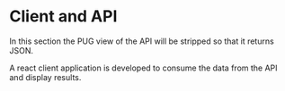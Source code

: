 # Client and  API

In this section the PUG view of the API will be stripped so that it returns JSON.

A react client application is developed to consume the data from the API and display results.


